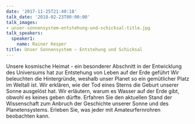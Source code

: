 ```yaml
---
date: '2017-11-25T21:40:18'
talk_date: '2018-02-23T00:00:00'
talk_images:
- unser-sonnensystem-entstehung-und-schicksal-title.jpg
talk_speakers:
  speaker1:
    name: Rainer Kesper
title: Unser Sonnensystem – Entstehung und Schicksal
---
```


Unsere kosmische Heimat - ein besonderer Abschnitt in der Entwicklung des Universums hat zur Entstehung von Leben auf der Erde geführt Wir beleuchten die Hintergründe, weshalb unser Planet so ein gemütlicher Platz im Weltall ist. Wir erklären, wie der Tod eines Sterns die Geburt unserer Sonne ausgelöst hat. Wir erläutern, warum es Wasser auf der Erde gibt, obwohl es keines geben dürfte. Erfahren Sie den aktuellen Stand der Wissenschaft zum Anbruch der Geschichte unserer Sonne und des Planetensystems. Erleben Sie, was jeder mit Amateurfernrohren beobachten kann.